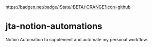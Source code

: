 https://badgen.net/badge/:State/:BETA/:ORANGE?icon=github

# jta-notion-automations
Notion Automation to supplement and automate my personal workflow. 


